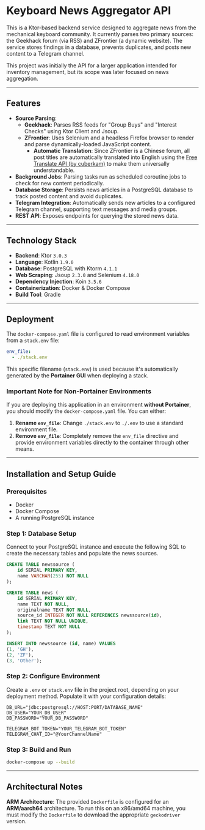 # Keyboard News Aggregator API

This is a Ktor-based backend service designed to aggregate news from the mechanical keyboard community. It currently parses two primary sources: the Geekhack forum (via RSS) and ZFrontier (a dynamic website). The service stores findings in a database, prevents duplicates, and posts new content to a Telegram channel.

This project was initially the API for a larger application intended for inventory management, but its scope was later focused on news aggregation.

-----

## Features

  * **Source Parsing**:
    * **Geekhack**: Parses RSS feeds for "Group Buys" and "Interest Checks" using Ktor Client and Jsoup.
    * **ZFrontier**: Uses Selenium and a headless Firefox browser to render and parse dynamically-loaded JavaScript content.
        * **Automatic Translation**: Since ZFrontier is a Chinese forum, all post titles are automatically translated into English using the [Free Translate API (by cuberkam)](https://github.com/cuberkam/free_translate_api) to make them universally understandable.
  * **Background Jobs**: Parsing tasks run as scheduled coroutine jobs to check for new content periodically.
  * **Database Storage**: Persists news articles in a PostgreSQL database to track posted content and avoid duplicates.
  * **Telegram Integration**: Automatically sends new articles to a configured Telegram channel, supporting text messages and media groups.
  * **REST API**: Exposes endpoints for querying the stored news data.

-----

## Technology Stack

  * **Backend**: Ktor `3.0.3`
  * **Language**: Kotlin `1.9.0`
  * **Database**: PostgreSQL with Ktorm `4.1.1`
  * **Web Scraping**: Jsoup `2.3.0` and Selenium `4.18.0`
  * **Dependency Injection**: Koin `3.5.6`
  * **Containerization**: Docker & Docker Compose
  * **Build Tool**: Gradle

-----

## Deployment

The `docker-compose.yaml` file is configured to read environment variables from a `stack.env` file:

```yaml
env_file:
  - ./stack.env
```

This specific filename (`stack.env`) is used because it's automatically generated by the **Portainer GUI** when deploying a stack.

### Important Note for Non-Portainer Environments

If you are deploying this application in an environment **without Portainer**, you should modify the `docker-compose.yaml` file. You can either:

1.  **Rename `env_file`**: Change `./stack.env` to `./.env` to use a standard environment file.
2.  **Remove `env_file`**: Completely remove the `env_file` directive and provide environment variables directly to the container through other means.

-----

## 

## Installation and Setup Guide

### Prerequisites

  * Docker
  * Docker Compose
  * A running PostgreSQL instance

### Step 1: Database Setup

Connect to your PostgreSQL instance and execute the following SQL to create the necessary tables and populate the news sources.

```sql
CREATE TABLE newssource (
    id SERIAL PRIMARY KEY,
    name VARCHAR(255) NOT NULL
);

CREATE TABLE news (
    id SERIAL PRIMARY KEY,
    name TEXT NOT NULL,
    originalname TEXT NOT NULL,
    source_id INTEGER NOT NULL REFERENCES newssource(id),
    link TEXT NOT NULL UNIQUE,
    timestamp TEXT NOT NULL
);

INSERT INTO newssource (id, name) VALUES
(1, 'GH'),
(2, 'ZF'),
(3, 'Other');
```

### Step 2: Configure Environment

Create a `.env` or `stack.env` file in the project root, depending on your deployment method. Populate it with your configuration details:

```dotenv
DB_URL="jdbc:postgresql://HOST:PORT/DATABASE_NAME"
DB_USER="YOUR_DB_USER"
DB_PASSWORD="YOUR_DB_PASSWORD"

TELEGRAM_BOT_TOKEN="YOUR_TELEGRAM_BOT_TOKEN"
TELEGRAM_CHAT_ID="@YourChannelName"
```

### Step 3: Build and Run


```bash
docker-compose up --build
```

-----

## Architectural Notes

**ARM Architecture**: The provided `Dockerfile` is configured for an **ARM/aarch64** architecture. To run this on an x86/amd64 machine, you must modify the `Dockerfile` to download the appropriate `geckodriver` version.